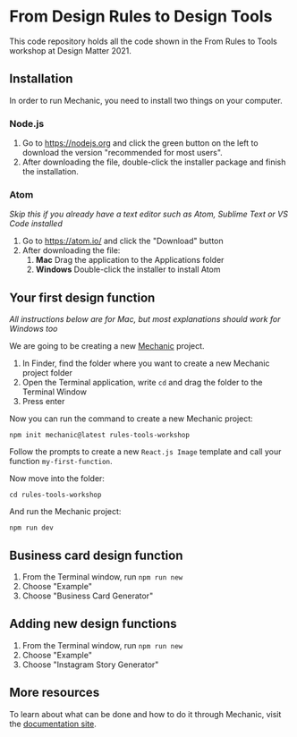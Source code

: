 # From Design Rules to Design Tools

This code repository holds all the code shown in the From Rules to Tools workshop at Design Matter 2021.

## Installation

In order to run Mechanic, you need to install two things on your computer.

### Node.js

1. Go to https://nodejs.org and click the green button on the left to download the version "recommended for most users".
2. After downloading the file, double-click the installer package and finish the installation.

### Atom

_Skip this if you already have a text editor such as Atom, Sublime Text or VS Code installed_

1. Go to https://atom.io/ and click the "Download" button
2. After downloading the file:
   1. **Mac** Drag the application to the Applications folder
   2. **Windows** Double-click the installer to install Atom

## Your first design function

_All instructions below are for Mac, but most explanations should work for Windows too_

We are going to be creating a new [Mechanic](https://mechanic.design) project.

1. In Finder, find the folder where you want to create a new Mechanic project folder
2. Open the Terminal application, write `cd` and drag the folder to the Terminal Window
3. Press enter

Now you can run the command to create a new Mechanic project:

```
npm init mechanic@latest rules-tools-workshop
```

Follow the prompts to create a new `React.js Image` template and call your function `my-first-function`.

Now move into the folder:

```
cd rules-tools-workshop
```

And run the Mechanic project:

```
npm run dev
```

## Business card design function

1. From the Terminal window, run `npm run new`
2. Choose "Example"
3. Choose "Business Card Generator"

## Adding new design functions

1. From the Terminal window, run `npm run new`
2. Choose "Example"
3. Choose "Instagram Story Generator"

## More resources

To learn about what can be done and how to do it through Mechanic, visit the [documentation site](https://mechanic.design/docs).
